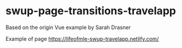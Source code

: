 # swup-page-transitions-travelapp
Based on the origin Vue example by Sarah Drasner

Example of page
https://lifeofmle-swup-travelapp.netlify.com/
